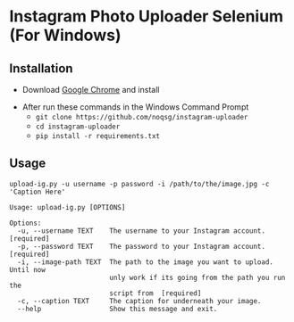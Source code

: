 # Instagram Photo Uploader Selenium (For Windows)
## Installation
* Download [Google Chrome](https://google.com/chrome) and install
+ After run these commands in the Windows Command Prompt
  + ```git clone https://github.com/noqsg/instagram-uploader``` 
  + ```cd instagram-uploader```
  + ```pip install -r requirements.txt```
## Usage
```shell
upload-ig.py -u username -p password -i /path/to/the/image.jpg -c 'Caption Here'
```
```
Usage: upload-ig.py [OPTIONS]

Options:
  -u, --username TEXT    The username to your Instagram account.  [required]
  -p, --password TEXT    The password to your Instagram account.  [required]
  -i, --image-path TEXT  The path to the image you want to upload. Until now
                         unly work if its going from the path you run the
                         script from  [required]
  -c, --caption TEXT     The caption for underneath your image.
  --help                 Show this message and exit.
  ```
